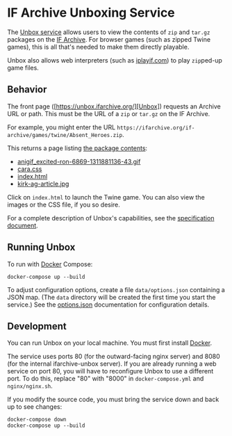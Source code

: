 IF Archive Unboxing Service
===========================

The [Unbox service][Unbox] allows users to view the contents of `zip` and `tar.gz` packages on the [IF Archive][ifarch]. For browser games (such as zipped Twine games), this is all that's needed to make them directly playable.

Unbox also allows web interpreters (such as [iplayif.com][iplayif]) to play `zip`ped-up game files.

[ifarch]: https://ifarchive.org/
[iplayif]: https://iplayif.com/
[Unbox]: https://unbox.ifarchive.org/

## Behavior

The front page ([https://unbox.ifarchive.org/][Unbox]) requests an Archive URL or path. This must be the URL of a `zip` or `tar.gz` on the IF Archive.

For example, you might enter the URL `https://ifarchive.org/if-archive/games/twine/Absent_Heroes.zip`.

This returns a page listing [the package contents][exlist]:

- [anigif_excited-ron-6869-1311881136-43.gif][exron]
- [cara.css][excara]
- [index.html][exindex]
- [kirk-ag-article.jpg][exkirk]

[exlist]: https://unbox.ifarchive.org/?url=https%3A%2F%2Fifarchive.org%2Fif-archive%2Fgames%2Ftwine%2FAbsent_Heroes.zip
[exindex]: https://1u3qlfmqda.unbox.ifarchive.org/1u3qlfmqda/index.html
[exkirk]: https://unbox.ifarchive.org/1u3qlfmqda/kirk-ag-article.jpg
[excara]: https://unbox.ifarchive.org/1u3qlfmqda/cara.css
[exron]: https://unbox.ifarchive.org/1u3qlfmqda/anigif_excited-ron-6869-1311881136-43.gif

Click on `index.html` to launch the Twine game. You can also view the images or the CSS file, if you so desire.

For a complete description of Unbox's capabilities, see the [specification document](./doc/spec.md).

## Running Unbox

To run with [Docker][] Compose:

```
docker-compose up --build
```

To adjust configuration options, create a file `data/options.json` containing a JSON map. (The `data` directory will be created the first time you start the service.) See the [options.json](./doc/options.json.md) documentation for configuration details.

## Development

You can run Unbox on your local machine. You must first install [Docker][].

[Docker]: https://docs.docker.com/get-docker/

The service uses ports 80 (for the outward-facing nginx server) and 8080 (for the internal ifarchive-unbox server). If you are already running a web service on port 80, you will have to reconfigure Unbox to use a different port. To do this, replace "80" with "8000" in `docker-compose.yml` and `nginx/nginx.sh`.

If you modify the source code, you must bring the service down and back up to see changes:

```
docker-compose down
docker-compose up --build
```
